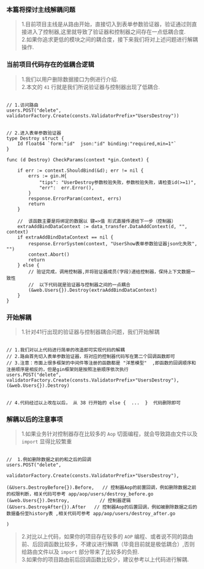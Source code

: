 ###    本篇将探讨主线解耦问题        
> 1.目前项目主线是从路由开始，直接切入到表单参数验证器，验证通过则直接进入了控制器,这里就导致了验证器和控制器之间存在一点低耦合度.       
> 2.如果你追求更低的模块之间的耦合度，接下来我们将对上述问题进行解耦操作.  



###  当前项目代码存在的低耦合逻辑  
> 1.我们以用户删除数据接口为例进行介绍.     
> 2.本文的 `41` 行就是我们所说验证器与控制器出现了低耦合.    
```code 

// 1.访问路由
users.POST("delete", validatorFactory.Create(consts.ValidatorPrefix+"UsersDestroy"))


// 2.进入表单参数验证器
type Destroy struct {
	Id float64 `form:"id"  json:"id" binding:"required,min=1"`
}

func (d Destroy) CheckParams(context *gin.Context) {

	if err := context.ShouldBind(&d); err != nil {
		errs := gin.H{
			"tips": "UserDestroy参数校验失败，参数校验失败，请检查id(>=1)",
			"err":  err.Error(),
		}
		response.ErrorParam(context, errs)
		return
	}

	//  该函数主要是将绑定的数据以 键=>值 形式直接传递给下一步（控制器）
	extraAddBindDataContext := data_transfer.DataAddContext(d, "", context)
	if extraAddBindDataContext == nil {
		response.ErrorSystem(context, "UserShow表单参数验证器json化失败", "")
        context.Abort()
		return
	} else {
		// 验证完成，调用控制器,并将验证器成员(字段)递给控制器，保持上下文数据一致性
        //  以下代码就是验证器与控制器之间的一点耦合
		(&web.Users{}).Destroy(extraAddBindDataContext)
	}
}

```

###  开始解耦    
>  1.针对41行出现的验证器与控制器耦合问题，我们开始解耦  
```code    

// 1.我们对以上代码进行简单的改造即可实现代码的解耦
// 2.路由首先切入表单参数验证器，将对应的控制器代码写在第二个回调函数即可
// 3.注意：市面上很多框架的中间件等注册的函数都是 "洋葱模型"  ,即函数的回调顺序和注册顺序是相反的，但是gin框架则是按照注册顺序依次执行
users.POST("delete", validatorFactory.Create(consts.ValidatorPrefix+"UsersDestroy"), (&web.Users{}).Destroy)


// 4.代码经过以上改在以后， 从 38 行开始的 else {  ...  }  代码删除即可

```

###  解耦以后的注意事项    
>  1.如果业务针对控制器存在比较多的 `Aop` 切面编程，就会导致路由文件以及 `import` 显得比较繁重     
```code   

//  1.例如删除数据之前的和之后的回调
users.POST("delete", 

validatorFactory.Create(consts.ValidatorPrefix+"UsersDestroy"),

(&Users.DestroyBefore{}).Before,   // 控制器Aop的前置回调，例如删除数据之前的权限判断，相关代码可参考 app/aop/users/destroy_before.go
(&web.Users{}).Destroy,           // 控制器逻辑
(&Users.DestroyAfter{}).After   // 控制器Aop的后置回调，例如被删除数据之后的数据备份至history表 ,相关代码可参考 app/aop/users/destroy_after.go 

)

```
> 2.对比以上代码，如果你的项目存在较多的 `AOP` 编程、或者说不同的路由前、后回调函数比较多，不建议进行解耦（毕竟目前就是极低耦合）,否则给路由文件以及 `import` 部分带来了比较多的负担.  
> 3.如果你的项目路由前后回调函数比较少，建议参考以上代码进行解耦.  
  
    
   
